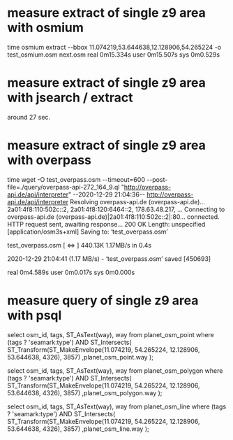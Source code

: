 # measure extract of single z9 area with osmium
time osmium extract --bbox 11.074219,53.644638,12.128906,54.265224 -o test_osmium.osm next.osm
real	0m15.334s
user	0m15.507s
sys	0m0.529s

# measure extract of single z9 area with jsearch / extract
around 27 sec.



# measure extract of single z9 area with overpass
time wget -O test_overpass.osm --timeout=600 --post-file=./query/overpass-api-272_164_9.ql "http://overpass-api.de/api/interpreter"
--2020-12-29 21:04:36--  http://overpass-api.de/api/interpreter
Resolving overpass-api.de (overpass-api.de)... 2a01:4f8:110:502c::2, 2a01:4f8:120:6464::2, 178.63.48.217, ...
Connecting to overpass-api.de (overpass-api.de)|2a01:4f8:110:502c::2|:80... connected.
HTTP request sent, awaiting response... 200 OK
Length: unspecified [application/osm3s+xml]
Saving to: ‘test_overpass.osm’

test_overpass.osm                              [  <=>                                                                                 ] 440.13K  1.17MB/s    in 0.4s

2020-12-29 21:04:41 (1.17 MB/s) - ‘test_overpass.osm’ saved [450693]


real	0m4.589s
user	0m0.017s
sys	0m0.000s


# measure query of single z9 area with psql
select osm_id, tags, ST_AsText(way), way
  from planet_osm_point
  where (tags ? 'seamark:type')
    AND ST_Intersects(
		  ST_Transform(ST_MakeEnvelope(11.074219, 54.265224, 12.128906, 53.644638, 4326), 3857)
		  ,planet_osm_point.way
		);

select osm_id, tags, ST_AsText(way), way
  from planet_osm_polygon
  where (tags ? 'seamark:type')
    AND ST_Intersects(
		  ST_Transform(ST_MakeEnvelope(11.074219, 54.265224, 12.128906, 53.644638, 4326), 3857)
		  ,planet_osm_polygon.way
		);

select osm_id, tags, ST_AsText(way), way
  from planet_osm_line
  where (tags ? 'seamark:type')
    AND ST_Intersects(
		  ST_Transform(ST_MakeEnvelope(11.074219, 54.265224, 12.128906, 53.644638, 4326), 3857)
		  ,planet_osm_line.way
		);
